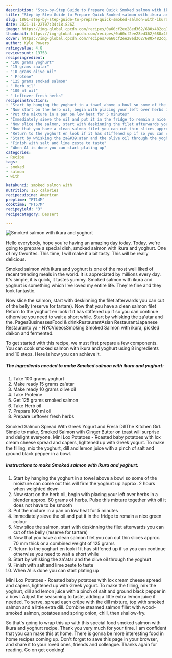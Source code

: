 ```yaml
---
description: "Step-by-Step Guide to Prepare Quick Smoked salmon with ikura and yoghurt"
title: "Step-by-Step Guide to Prepare Quick Smoked salmon with ikura and yoghurt"
slug: 1891-step-by-step-guide-to-prepare-quick-smoked-salmon-with-ikura-and-yoghurt
date: 2021-11-22T07:34:18.826Z
image: https://img-global.cpcdn.com/recipes/0a60cf2ee28ed362/680x482cq70/smoked-salmon-with-ikura-and-yoghurt-recipe-main-photo.jpg
thumbnail: https://img-global.cpcdn.com/recipes/0a60cf2ee28ed362/680x482cq70/smoked-salmon-with-ikura-and-yoghurt-recipe-main-photo.jpg
cover: https://img-global.cpcdn.com/recipes/0a60cf2ee28ed362/680x482cq70/smoked-salmon-with-ikura-and-yoghurt-recipe-main-photo.jpg
author: Kyle Powers
ratingvalue: 4.8
reviewcount: 13758
recipeingredient:
- "100 grams yoghurt"
- "15 grams zaatar"
- "10 grams olive oil"
- " Protene"
- "125 grams smoked salmon"
- " Herb oil"
- "100 ml oil"
- " Leftover fresh herbs"
recipeinstructions:
- "Start by hanging the yoghurt in a towel above a bowl so some of the moisture can come out this will firm the yoghurt up approx. 2 hours when weighted down"
- "Now start on the herb oil, begin with placing your left over herbs in a blender approx. 60 grams of herbs. Pulse this mixture together with oil it does not have to be smooth"
- "Put the mixture in a pan on low heat for 5 minutes"
- "Immediately sieve the oil and put it in the fridge to remain a nice green colour"
- "Now slice the salmon, start with deskinning the filet afterwards you can cut of the belly (reserve for tartare)"
- "Now that you have a clean salmon filet you can cut thin slices approx. 70 mm thick or a combined weight of 125 grams"
- "Return to the yoghurt en look if it has stiffened up if so you can continue otherwise you need to wait a short while"
- "Start by whisking the za&#39;atar and the olive oil through the yoghurt"
- "Finish with salt and lime zeste to taste"
- "When Al is done you can start plating up"
categories:
- Recipe
tags:
- smoked
- salmon
- with

katakunci: smoked salmon with 
nutrition: 125 calories
recipecuisine: American
preptime: "PT14M"
cooktime: "PT57M"
recipeyield: "3"
recipecategory: Dessert

---
```



![Smoked salmon with ikura and yoghurt](https://img-global.cpcdn.com/recipes/0a60cf2ee28ed362/680x482cq70/smoked-salmon-with-ikura-and-yoghurt-recipe-main-photo.jpg)

Hello everybody, hope you're having an amazing day today. Today, we're going to prepare a special dish, smoked salmon with ikura and yoghurt. One of my favorites. This time, I will make it a bit tasty. This will be really delicious.

Smoked salmon with ikura and yoghurt is one of the most well liked of recent trending meals in the world. It is appreciated by millions every day. It's simple, it is quick, it tastes yummy. Smoked salmon with ikura and yoghurt is something which I've loved my entire life. They're fine and they look fantastic.

Now slice the salmon, start with deskinning the filet afterwards you can cut of the belly (reserve for tartare). Now that you have a clean salmon filet Return to the yoghurt en look if it has stiffened up if so you can continue otherwise you need to wait a short while. Start by whisking the za&#39;atar and the. PagesBusinessesFood &amp; drinkRestaurantAsian RestaurantJapanese Restauranto ya - NYCVideosSmoking Smoked Salmon with ikura, pickled daikon and fermented.


To get started with this recipe, we must first prepare a few components. You can cook smoked salmon with ikura and yoghurt using 8 ingredients and 10 steps. Here is how you can achieve it.

<!--inarticleads1-->

##### The ingredients needed to make Smoked salmon with ikura and yoghurt:

1. Take 100 grams yoghurt
1. Make ready 15 grams za&#39;atar
1. Make ready 10 grams olive oil
1. Take  Proteïne
1. Get 125 grams smoked salmon
1. Take  Herb oil
1. Prepare 100 ml oil
1. Prepare  Leftover fresh herbs


Smoked Salmon Spread With Greek Yogurt and Fresh DillThe Kitchen Girl. Simple to make, Smoked Salmon with Ginger Butter on toast will surprise and delight everyone. Mini Lox Potatoes - Roasted baby potatoes with lox cream cheese spread and capers, lightened up with Greek yogurt. To make the filling, mix the yoghurt, dill and lemon juice with a pinch of salt and ground black pepper in a bowl. 

<!--inarticleads2-->

##### Instructions to make Smoked salmon with ikura and yoghurt:

1. Start by hanging the yoghurt in a towel above a bowl so some of the moisture can come out this will firm the yoghurt up approx. 2 hours when weighted down
1. Now start on the herb oil, begin with placing your left over herbs in a blender approx. 60 grams of herbs. Pulse this mixture together with oil it does not have to be smooth
1. Put the mixture in a pan on low heat for 5 minutes
1. Immediately sieve the oil and put it in the fridge to remain a nice green colour
1. Now slice the salmon, start with deskinning the filet afterwards you can cut of the belly (reserve for tartare)
1. Now that you have a clean salmon filet you can cut thin slices approx. 70 mm thick or a combined weight of 125 grams
1. Return to the yoghurt en look if it has stiffened up if so you can continue otherwise you need to wait a short while
1. Start by whisking the za&#39;atar and the olive oil through the yoghurt
1. Finish with salt and lime zeste to taste
1. When Al is done you can start plating up


Mini Lox Potatoes - Roasted baby potatoes with lox cream cheese spread and capers, lightened up with Greek yogurt. To make the filling, mix the yoghurt, dill and lemon juice with a pinch of salt and ground black pepper in a bowl. Adjust the seasoning to taste, adding a little extra lemon juice if needed. To serve, spread each crêpe with the dill mixture, top with smoked salmon and a little extra dill. Combine steamed salmon fillet with wood-smoked salmon, potatoes and spring onion, chill, then shallow-fry. 

So that's going to wrap this up with this special food smoked salmon with ikura and yoghurt recipe. Thank you very much for your time. I am confident that you can make this at home. There is gonna be more interesting food in home recipes coming up. Don't forget to save this page in your browser, and share it to your loved ones, friends and colleague. Thanks again for reading. Go on get cooking!
